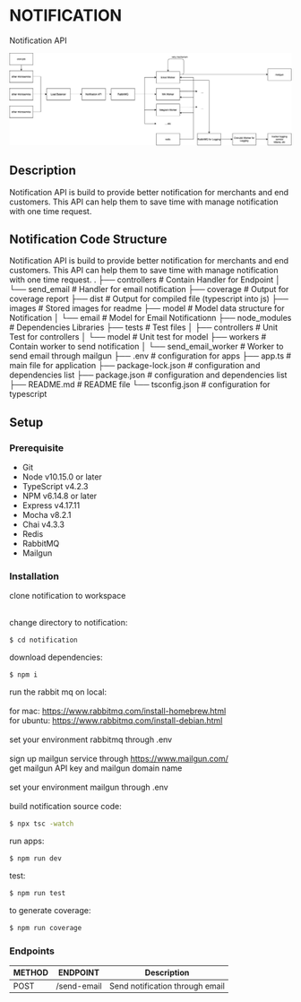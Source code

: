 # NOTIFICATION
Notification API

![Alt text](images/notification_diagram.jpg?raw=true)

## Description
Notification API is build to provide better notification for merchants and end customers. This API can help them to save time with manage notification with one time request. 

## Notification Code Structure
Notification API is build to provide better notification for merchants and end customers. This API can help them to save time with manage notification with one time request. 
.
├── controllers             # Contain Handler for Endpoint
│   └── send_email          # Handler for email notification
├── coverage                # Output for coverage report
├── dist                    # Output for compiled file (typescript into js)
├── images                  # Stored images for readme
├── model                   # Model data structure for Notification
│   └── email               # Model for Email Notificationn
├── node_modules            # Dependencies Libraries
├── tests                   # Test files
│   ├── controllers         # Unit Test for controllers
│   └── model               # Unit test for model
├── workers                 # Contain worker to send notification
│   └── send_email_worker   # Worker to send email through mailgun
├── .env                    # configuration for apps
├── app.ts                  # main file for application
├── package-lock.json       # configuration and dependencies list
├── package.json            # configuration and dependencies list
├── README.md               # README file
└── tsconfig.json           # configuration for typescript

## Setup
### Prerequisite

- Git
- Node v10.15.0 or later
- TypeScript v4.2.3
- NPM v6.14.8 or later
- Express v4.17.11
- Mocha v8.2.1
- Chai v4.3.3
- Redis
- RabbitMQ
- Mailgun

### Installation
clone notification to workspace<br />
<br />

change directory to notification:
```sh
$ cd notification
```

download dependencies:
```sh
$ npm i
```

run the rabbit mq on local: <br />
<br />
for mac: https://www.rabbitmq.com/install-homebrew.html <br />
for ubuntu: https://www.rabbitmq.com/install-debian.html <br />
<br />
set your environment rabbitmq through .env <br />
<br />
sign up mailgun service through https://www.mailgun.com/ <br />
get mailgun API key and mailgun domain name <br />
<br />
set your environment mailgun through .env <br />
<br />
build notification source code:

```sh
$ npx tsc -watch
```

run apps:

```sh
$ npm run dev
```

test:

```sh
$ npm run test
```

to generate coverage:

```sh
$ npm run coverage
```

### Endpoints

METHOD | ENDPOINT | Description |
--- | --- | --- | 
POST | /send-email | Send notification through email | 

